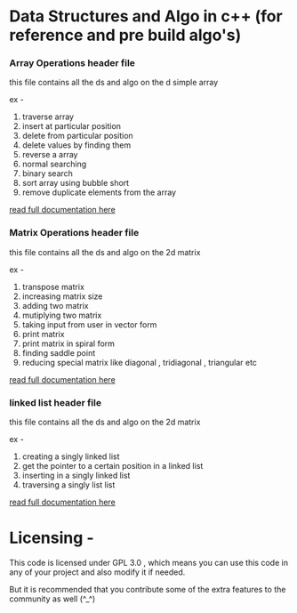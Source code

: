 # Data Structures and Algo in c++ (for reference and pre build algo's)

### Array Operations header file
this file contains all the ds and algo on the d simple array

ex -
1. traverse array
2. insert at particular position 
3. delete from particular position 
4. delete values by finding them 
5. reverse a array 
6. normal searching 
7. binary search
8. sort array using bubble short
9. remove duplicate elements from the array 


[read full documentation here](https://github.com/harshnative/DS_Algo_for_Cplusplus/blob/master/arrayOperations.md)


### Matrix Operations header file
this file contains all the ds and algo on the 2d matrix

ex - 
1. transpose matrix
2. increasing matrix size
3. adding two matrix
4. mutiplying two matrix 
5. taking input from user in vector form 
6. print matrix 
7. print matrix in spiral form 
8. finding saddle point
9. reducing special matrix like diagonal , tridiagonal , triangular etc 

[read full documentation here](https://github.com/harshnative/DS_Algo_for_Cplusplus/blob/master/matrixOperations.md)


### linked list header file
this file contains all the ds and algo on the 2d matrix

ex - 
1. creating a singly linked list
2. get the pointer to a certain position in a linked list
3. inserting in a singly linked list
4. traversing a singly list list

[read full documentation here](https://github.com/harshnative/DS_Algo_for_Cplusplus/blob/master/linkedList.md)

# Licensing - 
This code is licensed under GPL 3.0 , which means you can use this code in any of your project and also modify it if needed.

But it is recommended that you contribute some of the extra features to the community as well (^_^)
